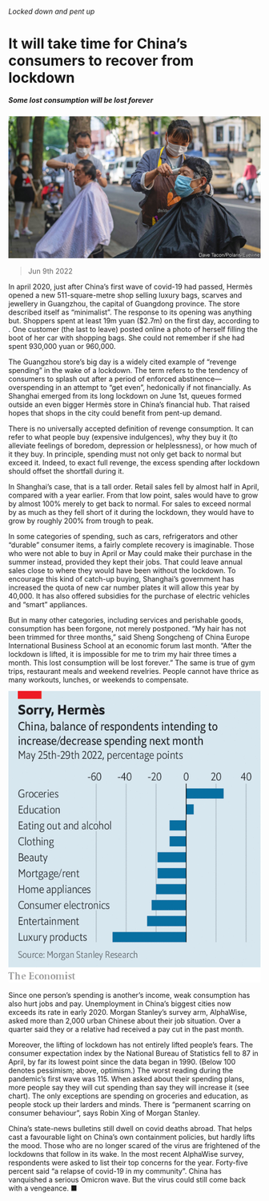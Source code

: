 ###### Locked down and pent up

# It will take time for China’s consumers to recover from lockdown 

##### Some lost consumption will be lost forever 

![image](images/20220611_CNP003.jpg) 

> Jun 9th 2022 

In april 2020, just after China’s first wave of covid-19 had passed, Hermès opened a new 511-square-metre shop selling luxury bags, scarves and jewellery in Guangzhou, the capital of Guangdong province. The store described itself as “minimalist”. The response to its opening was anything but. Shoppers spent at least 19m yuan ($2.7m) on the first day, according to . One customer (the last to leave) posted online a photo of herself filling the boot of her car with shopping bags. She could not remember if she had spent 930,000 yuan or 960,000. 

The Guangzhou store’s big day is a widely cited example of “revenge spending” in the wake of a lockdown. The term refers to the tendency of consumers to splash out after a period of enforced abstinence—overspending in an attempt to “get even”, hedonically if not financially. As Shanghai emerged from its long lockdown on June 1st, queues formed outside an even bigger Hermès store in China’s financial hub. That raised hopes that shops in the city could benefit from pent-up demand.

There is no universally accepted definition of revenge consumption. It can refer to what people buy (expensive indulgences), why they buy it (to alleviate feelings of boredom, depression or helplessness), or how much of it they buy. In principle, spending must not only get back to normal but exceed it. Indeed, to exact full revenge, the excess spending after lockdown should offset the shortfall during it. 

In Shanghai’s case, that is a tall order. Retail sales fell by almost half in April, compared with a year earlier. From that low point, sales would have to grow by almost 100% merely to get back to normal. For sales to exceed normal by as much as they fell short of it during the lockdown, they would have to grow by roughly 200% from trough to peak.

In some categories of spending, such as cars, refrigerators and other “durable” consumer items, a fairly complete recovery is imaginable. Those who were not able to buy in April or May could make their purchase in the summer instead, provided they kept their jobs. That could leave annual sales close to where they would have been without the lockdown. To encourage this kind of catch-up buying, Shanghai’s government has increased the quota of new car number plates it will allow this year by 40,000. It has also offered subsidies for the purchase of electric vehicles and “smart” appliances.

But in many other categories, including services and perishable goods, consumption has been forgone, not merely postponed. “My hair has not been trimmed for three months,” said Sheng Songcheng of China Europe International Business School at an economic forum last month. “After the lockdown is lifted, it is impossible for me to trim my hair three times a month. This lost consumption will be lost forever.” The same is true of gym trips, restaurant meals and weekend revelries. People cannot have thrice as many workouts, lunches, or weekends to compensate. 

![image](images/20220611_CNC679.png) 


Since one person’s spending is another’s income, weak consumption has also hurt jobs and pay. Unemployment in China’s biggest cities now exceeds its rate in early 2020. Morgan Stanley’s survey arm, AlphaWise, asked more than 2,000 urban Chinese about their job situation. Over a quarter said they or a relative had received a pay cut in the past month. 

Moreover, the lifting of lockdown has not entirely lifted people’s fears. The consumer expectation index by the National Bureau of Statistics fell to 87 in April, by far its lowest point since the data began in 1990. (Below 100 denotes pessimism; above, optimism.) The worst reading during the pandemic’s first wave was 115. When asked about their spending plans, more people say they will cut spending than say they will increase it (see chart). The only exceptions are spending on groceries and education, as people stock up their larders and minds. There is “permanent scarring on consumer behaviour”, says Robin Xing of Morgan Stanley.

China’s state-news bulletins still dwell on covid deaths abroad. That helps cast a favourable light on China’s own containment policies, but hardly lifts the mood. Those who are no longer scared of the virus are frightened of the lockdowns that follow in its wake. In the most recent AlphaWise survey, respondents were asked to list their top concerns for the year. Forty-five percent said “a relapse of covid-19 in my community”. China has vanquished a serious Omicron wave. But the virus could still come back with a vengeance. ■



